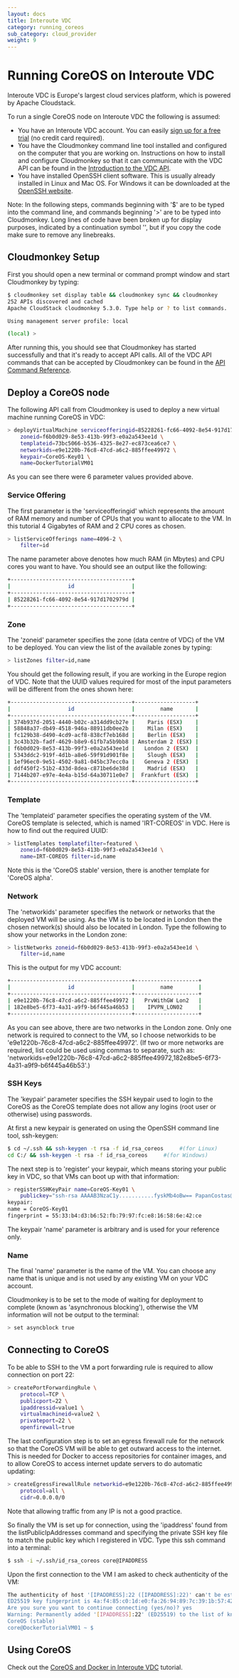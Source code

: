 ```yaml
---
layout: docs
title: Interoute VDC
category: running_coreos
sub_category: cloud_provider
weight: 9
---
```


# Running CoreOS on Interoute VDC

Interoute VDC is Europe's largest cloud services platform, which is powered by Apache Cloudstack.

To run a single CoreOS node on Interoute VDC the following is assumed:

* You have an Interoute VDC account. You can easily [sign up for a free trial](http://cloudstore.interoute.com/main/TryInterouteVDCFREE) (no credit card required).
* You have the  Cloudmonkey command line tool installed and configured on the computer that you are working on. Instructions on how to install and configure Cloudmonkey so that it can communicate with the VDC API can be found in the [Introduction to the VDC API](http://cloudstore.interoute.com/main/knowledge-centre/library/vdc-api-introduction-api).
* You have installed OpenSSH client software. This is usually already installed in Linux and Mac OS. For Windows it can be downloaded at the [OpenSSH website](http://www.openssh.com/).

Note: In the following steps, commands beginning with '$' are to be typed into the command line, and commands beginning '>' are to be typed into Cloudmonkey. Long lines of code have been broken up for display purposes, indicated by a continuation symbol '\', but if you copy the code make sure to remove any linebreaks. 

## Cloudmonkey Setup

First you should open a new terminal or command prompt window and start Cloudmonkey by typing:

```sh
$ cloudmonkey set display table && cloudmonkey sync && cloudmonkey
252 APIs discovered and cached
Apache CloudStack cloudmonkey 5.3.0. Type help or ? to list commands.

Using management server profile: local 

(local) >
```
After running this, you should see that Cloudmonkey has started successfully and that it's ready to accept API calls. All of the VDC API commands that can be accepted by Cloudmonkey can be found in the [API Command Reference](http://cloudstore.interoute.com/main/knowledge-centre/library/api-command-reference).

## Deploy a CoreOS node

The following API call from Cloudmonkey is used to deploy a new virtual machine running CoreOS in VDC:

```sh
> deployVirtualMachine serviceofferingid=85228261-fc66-4092-8e54-917d1702979d \
    zoneid=f6b0d029-8e53-413b-99f3-e0a2a543ee1d \
    templateid=73bc5066-b536-4325-8e27-ec873cea6ce7 \
    networkids=e9e1220b-76c8-47cd-a6c2-885ffee49972 \
    keypair=CoreOS-Key01 \
    name=DockerTutorialVM01
```
As you can see there were 6 parameter values provided above. 

### Service Offering

The first parameter is the 'serviceofferingid' which represents the amount of RAM memory and number of CPUs that you want to allocate to the VM. In this tutorial 4 Gigabytes of RAM and 2 CPU cores as chosen.

```sh
> listServiceOfferings name=4096-2 \
    filter=id
```
The name parameter above denotes how much RAM (in Mbytes) and CPU cores you want to have. You should see an output like the following:

```sh
+--------------------------------------+
|                  id                  |
+--------------------------------------+
| 85228261-fc66-4092-8e54-917d1702979d |
+--------------------------------------+
```

### Zone

The 'zoneid' parameter specifies the zone (data centre of VDC) of the VM to be deployed. You can view the list of the available zones by typing:

```sh
> listZones filter=id,name
```
You should get the following result, if you are working in the Europe region of VDC. Note that the UUID values required for most of the input parameters will be different from the ones shown here: 

```sh
+--------------------------------------+-------------------+
|                  id                  |        name       |
+--------------------------------------+-------------------+
| 374b937d-2051-4440-b02c-a314dd9cb27e |    Paris (ESX)    |
| 58848a37-db49-4518-946a-88911db0ee2b |    Milan (ESX)    |
| fc129b38-d490-4cd9-acf8-838cf7eb168d |    Berlin (ESX)   |
| 3c43b32b-fadf-4629-b8e9-61fb7a5b9bb8 | Amsterdam 2 (ESX) |
| f6b0d029-8e53-413b-99f3-e0a2a543ee1d |   London 2 (ESX)  |
| 5343ddc2-919f-4d1b-a8e6-59f91d901f8e |    Slough (ESX)   |
| 1ef96ec0-9e51-4502-9a81-045bc37ecc0a |   Geneva 2 (ESX)  |
| ddf450f2-51b2-433d-8dea-c871be6de38d |    Madrid (ESX)   |
| 7144b207-e97e-4e4a-b15d-64a30711e0e7 |  Frankfurt (ESX)  |
+--------------------------------------+-------------------+
```

### Template

The 'templateid' parameter specifies the operating system of the VM. CoreOS template is selected, which is named 'IRT-COREOS' in VDC. Here is how to find out the required UUID:

```sh
> listTemplates templatefilter=featured \
    zoneid=f6b0d029-8e53-413b-99f3-e0a2a543ee1d \
    name=IRT-COREOS filter=id,name
```  

Note this is the 'CoreOS stable' version, there is another template for 'CoreOS alpha'.

### Network

The 'networkids' parameter specifies the network or networks that the deployed VM will be using. As the VM is to be located in London then the chosen network(s) should also be located in London. Type the following to show your networks in the London zone:

```sh
> listNetworks zoneid=f6b0d029-8e53-413b-99f3-e0a2a543ee1d \
    filter=id,name
``` 

This is the output for my VDC account:

```sh
+--------------------------------------+--------------------+
|                  id                  |        name        |
+--------------------------------------+--------------------+
| e9e1220b-76c8-47cd-a6c2-885ffee49972 |   PrvWithGW Lon2   |
| 182e8be5-6f73-4a31-a9f9-b6f445a46b53 |    IPVPN_LON02     |
+--------------------------------------+--------------------+
```

As you can see above, there are two networks in the London zone. Only one network is required to connect to the VM, so I choose networkids to be 'e9e1220b-76c8-47cd-a6c2-885ffee49972'. (If two or more networks are required, list could be used using commas to separate, such as: 'networkids=e9e1220b-76c8-47cd-a6c2-885ffee49972,182e8be5-6f73-4a31-a9f9-b6f445a46b53'.)

### SSH Keys

The 'keypair' parameter specifies the SSH keypair used to login to the CoreOS as the CoreOS template does not allow any logins (root user or otherwise) using passwords.

At first a new keypair is generated on using the OpenSSH command line tool, ssh-keygen:

```sh
$ cd ~/.ssh && ssh-keygen -t rsa -f id_rsa_coreos     #(for Linux)
cd C:/ && ssh-keygen -t rsa -f id_rsa_coreos     #(for Windows)
``` 
The next step is to 'register' your keypair, which means storing your public key in VDC, so that VMs can boot up with that information:


```sh
> registerSSHKeyPair name=CoreOS-Key01 \
    publickey="ssh-rsa AAAAB3NzaC1y...........fyskMb4oBw== PapanCostas@interoute.com"
keypair:
name = CoreOS-Key01
fingerprint = 55:33:b4:d3:b6:52:fb:79:97:fc:e8:16:58:6e:42:ce
```

The keypair 'name' parameter is arbitrary and is used for your reference only.

### Name

The final 'name' parameter is the name of the VM. You can choose any name that is unique and is not used by any existing VM on your VDC account. 

Cloudmonkey is to be set to the mode of waiting for deployment to complete (known as 'asynchronous blocking'), otherwise the VM information will not be output to the terminal:

```sh
> set asyncblock true
```

## Connecting to CoreOS

To be able to SSH to the VM a port forwarding rule is required to allow connection on port 22:

```sh
> createPortForwardingRule \
    protocol=TCP \
    publicport=22 \
    ipaddressid=value1 \
    virtualmachineid=value2 \
    privateport=22 \
    openfirewall=true
```
The last configuration step is to set an egress firewall rule for the network so that the CoreOS VM will be able to get outward access to the internet. This is needed for Docker to access repositories for container images, and to allow CoreOS to access internet update servers to do automatic updating:


```sh
> createEgressFirewallRule networkid=e9e1220b-76c8-47cd-a6c2-885ffee49972 \
    protocol=all \
    cidr=0.0.0.0/0
```

Note that allowing traffic from any IP is not a good practice.

So finally the VM is set up for connection, using the 'ipaddress' found from the listPublicIpAddresses command and specifying the private SSH key file to match the public key which I registered in VDC. Type this ssh command into a terminal:


```sh
$ ssh -i ~/.ssh/id_rsa_coreos core@IPADDRESS
```

Upon the first connection to the VM I am asked to check authenticity of the VM:

```sh
The authenticity of host '[IPADDRESS]:22 ([IPADDRESS]:22)' can't be established.
ED25519 key fingerprint is 4a:f4:85:c0:1d:e0:fa:26:94:89:7c:39:1b:57:42:d2.
Are you sure you want to continue connecting (yes/no)? yes
Warning: Permanently added '[IPADDRESS]:22' (ED25519) to the list of known hosts.
CoreOS (stable)
core@DockerTutorialVM01 ~ $
```
## Using CoreOS

Check out the [CoreOS and Docker in Interoute VDC](http://cloudstore.interoute.com/main/knowledge-centre/blog/coreos-docker-vdc-part2) tutorial.

